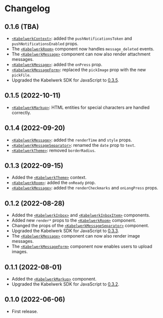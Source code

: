 # Changelog

## 0.1.6 (TBA)

- [`<KabelwerkContext>`](./docs/KabelwerkContext.md): added the `pushNotificationsToken` and `pushNotificationsEnabled` props.
- The [`<KabelwerkRoom>`](./docs/KabelwerkRoom.md) component now handles `message_deleted` events.
- The [`<KabelwerkMessage>`](./docs/KabelwerkMessage.md) component can now also render attachment messages.
- [`<KabelwerkMessage>`](./docs/KabelwerkMessage.md): added the `onPress` prop.
- [`<KabelwerkMessageForm>`](./docs/KabelwerkMessageForm.md): replaced the `pickImage` prop with the new `pickFile`.
- Upgraded the Kabelwerk SDK for JavaScript to [0.3.5](https://github.com/kabelwerk/sdk-js/releases/tag/v0.3.5).

## 0.1.5 (2022-10-11)

- [`<KabelwerkMarkup>`](./docs/KabelwerkMarkup.md): HTML entities for special characters are handled correctly.

## 0.1.4 (2022-09-20)

- [`<KabelwerkMessage>`](./docs/KabelwerkMessage.md): added the `renderTime` and `style` props.
- [`<KabelwerkMessageSeparator>`](./docs/KabelwerkMessageSeparator.md): renamed the `date` prop to `text`.
- [`<KabelwerkTheme>`](./docs/KabelwerkTheme.md): removed `borderRadius`.

## 0.1.3 (2022-09-15)

- Added the [`<KabelwerkTheme>`](./docs/KabelwerkTheme.md) context.
- [`<KabelwerkRoom>`](./docs/KabelwerkRoom.md): added the `onReady` prop.
- [`<KabelwerkMessage>`](./docs/KabelwerkMessage.md): added the `renderCheckmarks` and `onLongPress` props.

## 0.1.2 (2022-08-28)

- Added the [`<KabelwerkInbox>`](./docs/KabelwerkInbox.md) and [`<KabelwerkInboxItem>`](./docs/KabelwerkInboxItem.md) components.
- Added new `render*` props to the [`<KabelwerkRoom>`](./docs/KabelwerkRoom.md) component.
- Changed the props of the [`<KabelwerkMessageSeparator>`](./docs/KabelwerkMessageSeparator.md) component.
- Upgraded the Kabelwerk SDK for JavaScript to [0.3.3](https://github.com/kabelwerk/sdk-js/releases/tag/v0.3.3).
- The [`<KabelwerkMessage>`](./docs/KabelwerkMessage.md) component can now also render image messages.
- The [`<KabelwerkMessageForm>`](./docs/KabelwerkMessageForm.md) component now enables users to upload images.

## 0.1.1 (2022-08-01)

- Added the [`<KabelwerkMarkup>`](./docs/KabelwerkMarkup.md) component.
- Upgraded the Kabelwerk SDK for JavaScript to [0.3.2](https://github.com/kabelwerk/sdk-js/releases/tag/v0.3.2).

## 0.1.0 (2022-06-06)

- First release.
